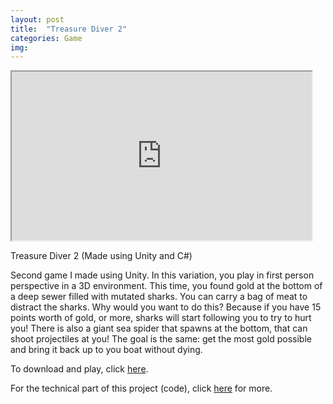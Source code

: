 ```yaml
---
layout: post
title:  "Treasure Diver 2"
categories: Game
img: 
---
```

<iframe width="480" height="270" src="https://www.youtube.com/embed/4VeVlD5qbJI"></iframe>

Treasure Diver 2 
(Made using Unity and C#)

Second game I made using Unity. In this variation, you play in first person perspective in a 3D environment. This time, you found gold at the bottom of a deep sewer filled with mutated sharks. You can carry a bag of meat to distract the sharks. Why would you want to do this? Because if you have 15 points worth of gold, or more, sharks will start following you to try to hurt you! There is also a giant sea spider that spawns at the bottom, that can shoot projectiles at you! The goal is the same: get the most gold possible and bring it back up to you boat without dying.

To download and play, click  <a href="https://roseduf.itch.io/treasure-diver-2"> here</a>. 

For the technical part of this project (code), click <a href="https://github.com/RoseDuf/Treasure_Diver_2"> here</a> for more. 